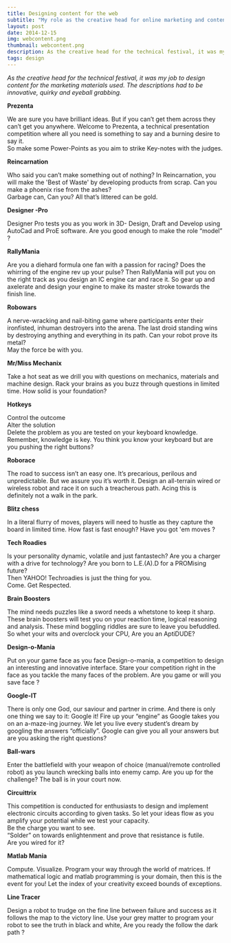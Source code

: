 ```yaml
---
title: Designing content for the web
subtitle: "My role as the creative head for online marketing and content management"
layout: post
date: 2014-12-15
img: webcontent.png
thumbnail: webcontent.png
description: As the creative head for the technical festival, it was my job to design content for the marketing materials used. The descriptions had to be innovative, quirky and eyeball grabbing.
tags: design
---
```


_As the creative head for the technical festival, it was my job to design content for the marketing materials used. The descriptions had to be innovative, quirky and eyeball grabbing._

**Prezenta**  

We are sure you have brilliant ideas. But if you can’t get them across they can’t get you anywhere. Welcome to Prezenta, a technical presentation competition where all you need is something to say and a burning desire to say it.  
So make some Power-Points as you aim to strike Key-notes with the judges.

**Reincarnation**  

Who said you can’t make something out of nothing? In Reincarnation, you will make the 'Best of Waste' by developing products from scrap. Can you make a phoenix rise from the ashes?  
Garbage can, Can you? All that’s littered can be gold.

**Designer -Pro**  

Designer Pro tests you as you work in 3D- Design, Draft and Develop using AutoCad and ProE software. Are you good enough to make the role “model” ?

**RallyMania** 

Are you a diehard formula one fan with a passion for racing? Does the whirring of the engine rev up your pulse? Then RallyMania will put you on the right track as you design an IC engine car and race it. So gear up and axelerate and design your engine to make its master stroke towards the finish line.

**Robowars**  

A nerve-wracking and nail-biting game where participants enter their ironfisted, inhuman destroyers into the arena. The last droid standing wins by destroying anything and everything in its path. Can your robot prove its metal?  
May the force be with you.


**Mr/Miss Mechanix**  

Take a hot seat as we drill you with questions on mechanics, materials and machine design. Rack your brains as you buzz through questions in limited time. How solid is your foundation?

**Hotkeys**  

Control the outcome  
Alter the solution  
Delete the problem as you are tested on your keyboard knowledge. Remember, knowledge is key. You think you know your keyboard but are you pushing the right buttons?

**Roborace**  

The road to success isn’t an easy one. It’s precarious, perilous and unpredictable. But we assure you it’s worth it. Design an all-terrain wired or wireless robot and race it on such a treacherous path. Acing this is definitely not a walk in the park.

**Blitz chess** 

In a literal flurry of moves, players will need to hustle as they capture the board in limited time. How fast is fast enough? Have you got 'em moves ?

**Tech Roadies**  

Is your personality dynamic, volatile and just fantastech? Are you a charger with a drive for technology? Are you born to L.E.(A).D for a PROMising future?  
Then YAHOO! Techroadies is just the thing for you.  
Come. Get Respected.

**Brain Boosters**  

The mind needs puzzles like a sword needs a whetstone to keep it sharp. These brain boosters will test you on your reaction time, logical reasoning and analysis. These mind boggling riddles are sure to leave you befuddled. So whet your wits and overclock your CPU, Are you an AptiDUDE?

**Design-o-Mania**  

Put on your game face as you face Design-o-mania, a competition to design an interesting and innovative interface. Stare your competition right in the face as you tackle the many faces of the problem. Are you game or will you save face ?

**Google-IT**  

There is only one God, our saviour and partner in crime. And there is only one thing we say to it: Google it!
Fire up your “engine” as Google takes you on an a-maze-ing journey. We let you live every student’s dream by googling the answers “officially”. Google can give you all your answers but are you asking the right questions?

**Ball-wars**  

Enter the battlefield with your weapon of choice (manual/remote controlled robot) as you launch wrecking balls into enemy camp. Are you up for the challenge? The ball is in your court now.

**Circuittrix**  

This competition is conducted for enthusiasts to design and implement electronic circuits according to given tasks. So let your ideas flow as you amplify your potential while we test your capacity.  
Be the charge you want to see.  
“Solder” on towards enlightenment and prove that resistance is futile.  
Are you wired for it?

**Matlab Mania**  

Compute. Visualize. Program your way through the world of matrices. If mathematical logic and matlab programming is your domain, then this is the event for you! Let the index of your creativity exceed bounds of exceptions.

**Line Tracer**  

Design a robot to trudge on the fine line between failure and success as it follows the map to the victory line. Use your grey matter to program your robot to see the truth in black and white, Are you ready the follow the dark path ?